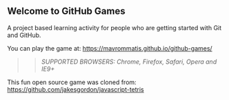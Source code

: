 ## Welcome to GitHub Games

A project based learning activity for people who are getting started with Git and GitHub.

You can play the game at: https://mavrommatis.github.io/github-games/

>> _*SUPPORTED BROWSERS*: Chrome, Firefox, Safari, Opera and IE9+_

This fun open source game was cloned from: https://github.com/jakesgordon/javascript-tetris

